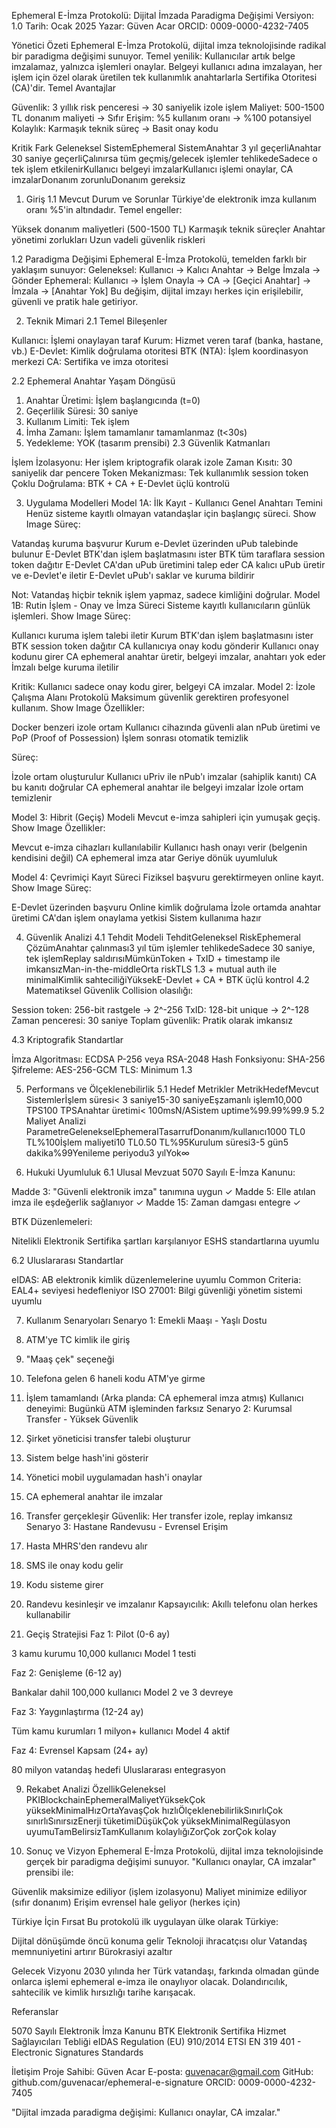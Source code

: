 Ephemeral E-İmza Protokolü: Dijital İmzada Paradigma Değişimi
Versiyon: 1.0
Tarih: Ocak 2025
Yazar: Güven Acar
ORCID: 0009-0000-4232-7405

Yönetici Özeti
Ephemeral E-İmza Protokolü, dijital imza teknolojisinde radikal bir paradigma değişimi sunuyor. Temel yenilik: Kullanıcılar artık belge imzalamaz, yalnızca işlemleri onaylar. Belgeyi kullanıcı adına imzalayan, her işlem için özel olarak üretilen tek kullanımlık anahtarlarla Sertifika Otoritesi (CA)'dir.
Temel Avantajlar

Güvenlik: 3 yıllık risk penceresi → 30 saniyelik izole işlem
Maliyet: 500-1500 TL donanım maliyeti → Sıfır
Erişim: %5 kullanım oranı → %100 potansiyel
Kolaylık: Karmaşık teknik süreç → Basit onay kodu

Kritik Fark
Geleneksel SistemEphemeral SistemAnahtar 3 yıl geçerliAnahtar 30 saniye geçerliÇalınırsa tüm geçmiş/gelecek işlemler tehlikedeSadece o tek işlem etkilenirKullanıcı belgeyi imzalarKullanıcı işlemi onaylar, CA imzalarDonanım zorunluDonanım gereksiz

1. Giriş
1.1 Mevcut Durum ve Sorunlar
Türkiye'de elektronik imza kullanım oranı %5'in altındadır. Temel engeller:

Yüksek donanım maliyetleri (500-1500 TL)
Karmaşık teknik süreçler
Anahtar yönetimi zorlukları
Uzun vadeli güvenlik riskleri

1.2 Paradigma Değişimi
Ephemeral E-İmza Protokolü, temelden farklı bir yaklaşım sunuyor:
Geleneksel: Kullanıcı → Kalıcı Anahtar → Belge İmzala → Gönder
Ephemeral: Kullanıcı → İşlem Onayla → CA → [Geçici Anahtar] → İmzala → [Anahtar Yok]
Bu değişim, dijital imzayı herkes için erişilebilir, güvenli ve pratik hale getiriyor.

2. Teknik Mimari
2.1 Temel Bileşenler

Kullanıcı: İşlemi onaylayan taraf
Kurum: Hizmet veren taraf (banka, hastane, vb.)
E-Devlet: Kimlik doğrulama otoritesi
BTK (NTA): İşlem koordinasyon merkezi
CA: Sertifika ve imza otoritesi

2.2 Ephemeral Anahtar Yaşam Döngüsü
1. Anahtar Üretimi: İşlem başlangıcında (t=0)
2. Geçerlilik Süresi: 30 saniye
3. Kullanım Limiti: Tek işlem
4. İmha Zamanı: İşlem tamamlanır tamamlanmaz (t<30s)
5. Yedekleme: YOK (tasarım prensibi)
2.3 Güvenlik Katmanları

İşlem İzolasyonu: Her işlem kriptografik olarak izole
Zaman Kısıtı: 30 saniyelik dar pencere
Token Mekanizması: Tek kullanımlık session token
Çoklu Doğrulama: BTK + CA + E-Devlet üçlü kontrolü


3. Uygulama Modelleri
Model 1A: İlk Kayıt - Kullanıcı Genel Anahtarı Temini
Henüz sisteme kayıtlı olmayan vatandaşlar için başlangıç süreci.
Show Image
Süreç:

Vatandaş kuruma başvurur
Kurum e-Devlet üzerinden uPub talebinde bulunur
E-Devlet BTK'dan işlem başlatmasını ister
BTK tüm taraflara session token dağıtır
E-Devlet CA'dan uPub üretimini talep eder
CA kalıcı uPub üretir ve e-Devlet'e iletir
E-Devlet uPub'ı saklar ve kuruma bildirir

Not: Vatandaş hiçbir teknik işlem yapmaz, sadece kimliğini doğrular.
Model 1B: Rutin İşlem - Onay ve İmza Süreci
Sisteme kayıtlı kullanıcıların günlük işlemleri.
Show Image
Süreç:

Kullanıcı kuruma işlem talebi iletir
Kurum BTK'dan işlem başlatmasını ister
BTK session token dağıtır
CA kullanıcıya onay kodu gönderir
Kullanıcı onay kodunu girer
CA ephemeral anahtar üretir, belgeyi imzalar, anahtarı yok eder
İmzalı belge kuruma iletilir

Kritik: Kullanıcı sadece onay kodu girer, belgeyi CA imzalar.
Model 2: İzole Çalışma Alanı Protokolü
Maksimum güvenlik gerektiren profesyonel kullanım.
Show Image
Özellikler:

Docker benzeri izole ortam
Kullanıcı cihazında güvenli alan
nPub üretimi ve PoP (Proof of Possession)
İşlem sonrası otomatik temizlik

Süreç:

İzole ortam oluşturulur
Kullanıcı uPriv ile nPub'ı imzalar (sahiplik kanıtı)
CA bu kanıtı doğrular
CA ephemeral anahtar ile belgeyi imzalar
İzole ortam temizlenir

Model 3: Hibrit (Geçiş) Modeli
Mevcut e-imza sahipleri için yumuşak geçiş.
Show Image
Özellikler:

Mevcut e-imza cihazları kullanılabilir
Kullanıcı hash onayı verir (belgenin kendisini değil)
CA ephemeral imza atar
Geriye dönük uyumluluk

Model 4: Çevrimiçi Kayıt Süreci
Fiziksel başvuru gerektirmeyen online kayıt.
Show Image
Süreç:

E-Devlet üzerinden başvuru
Online kimlik doğrulama
İzole ortamda anahtar üretimi
CA'dan işlem onaylama yetkisi
Sistem kullanıma hazır


4. Güvenlik Analizi
4.1 Tehdit Modeli
TehditGeleneksel RiskEphemeral ÇözümAnahtar çalınması3 yıl tüm işlemler tehlikedeSadece 30 saniye, tek işlemReplay saldırısıMümkünToken + TxID + timestamp ile imkansızMan-in-the-middleOrta riskTLS 1.3 + mutual auth ile minimalKimlik sahteciliğiYüksekE-Devlet + CA + BTK üçlü kontrol
4.2 Matematiksel Güvenlik
Collision olasılığı:

Session token: 256-bit rastgele → 2^-256
TxID: 128-bit unique → 2^-128
Zaman penceresi: 30 saniye
Toplam güvenlik: Pratik olarak imkansız

4.3 Kriptografik Standartlar

İmza Algoritması: ECDSA P-256 veya RSA-2048
Hash Fonksiyonu: SHA-256
Şifreleme: AES-256-GCM
TLS: Minimum 1.3


5. Performans ve Ölçeklenebilirlik
5.1 Hedef Metrikler
MetrikHedefMevcut Sistemlerİşlem süresi< 3 saniye15-30 saniyeEşzamanlı işlem10,000 TPS100 TPSAnahtar üretimi< 100msN/ASistem uptime%99.99%99.9
5.2 Maliyet Analizi
ParametreGelenekselEphemeralTasarrufDonanım/kullanıcı1000 TL0 TL%100İşlem maliyeti10 TL0.50 TL%95Kurulum süresi3-5 gün5 dakika%99Yenileme periyodu3 yılYok∞

6. Hukuki Uyumluluk
6.1 Ulusal Mevzuat
5070 Sayılı E-İmza Kanunu:

Madde 3: "Güvenli elektronik imza" tanımına uygun ✓
Madde 5: Elle atılan imza ile eşdeğerlik sağlanıyor ✓
Madde 15: Zaman damgası entegre ✓

BTK Düzenlemeleri:

Nitelikli Elektronik Sertifika şartları karşılanıyor
ESHS standartlarına uyumlu

6.2 Uluslararası Standartlar

eIDAS: AB elektronik kimlik düzenlemelerine uyumlu
Common Criteria: EAL4+ seviyesi hedefleniyor
ISO 27001: Bilgi güvenliği yönetim sistemi uyumlu


7. Kullanım Senaryoları
Senaryo 1: Emekli Maaşı - Yaşlı Dostu
1. ATM'ye TC kimlik ile giriş
2. "Maaş çek" seçeneği
3. Telefona gelen 6 haneli kodu ATM'ye girme  
4. İşlem tamamlandı
   (Arka planda: CA ephemeral imza atmış)
Kullanıcı deneyimi: Bugünkü ATM işleminden farksız
Senaryo 2: Kurumsal Transfer - Yüksek Güvenlik
1. Şirket yöneticisi transfer talebi oluşturur
2. Sistem belge hash'ini gösterir
3. Yönetici mobil uygulamadan hash'i onaylar
4. CA ephemeral anahtar ile imzalar
5. Transfer gerçekleşir
Güvenlik: Her transfer izole, replay imkansız
Senaryo 3: Hastane Randevusu - Evrensel Erişim
1. Hasta MHRS'den randevu alır
2. SMS ile onay kodu gelir
3. Kodu sisteme girer
4. Randevu kesinleşir ve imzalanır
Kapsayıcılık: Akıllı telefonu olan herkes kullanabilir

8. Geçiş Stratejisi
Faz 1: Pilot (0-6 ay)

3 kamu kurumu
10,000 kullanıcı
Model 1 testi

Faz 2: Genişleme (6-12 ay)

Bankalar dahil
100,000 kullanıcı
Model 2 ve 3 devreye

Faz 3: Yaygınlaştırma (12-24 ay)

Tüm kamu kurumları
1 milyon+ kullanıcı
Model 4 aktif

Faz 4: Evrensel Kapsam (24+ ay)

80 milyon vatandaş hedefi
Uluslararası entegrasyon


9. Rekabet Analizi
ÖzellikGeleneksel PKIBlockchainEphemeralMaliyetYüksekÇok yüksekMinimalHızOrtaYavaşÇok hızlıÖlçeklenebilirlikSınırlıÇok sınırlıSınırsızEnerji tüketimiDüşükÇok yüksekMinimalRegülasyon uyumuTamBelirsizTamKullanım kolaylığıZorÇok zorÇok kolay

10. Sonuç ve Vizyon
Ephemeral E-İmza Protokolü, dijital imza teknolojisinde gerçek bir paradigma değişimi sunuyor. "Kullanıcı onaylar, CA imzalar" prensibi ile:

Güvenlik maksimize ediliyor (işlem izolasyonu)
Maliyet minimize ediliyor (sıfır donanım)
Erişim evrensel hale geliyor (herkes için)

Türkiye İçin Fırsat
Bu protokolü ilk uygulayan ülke olarak Türkiye:

Dijital dönüşümde öncü konuma gelir
Teknoloji ihracatçısı olur
Vatandaş memnuniyetini artırır
Bürokrasiyi azaltır

Gelecek Vizyonu
2030 yılında her Türk vatandaşı, farkında olmadan günde onlarca işlemi ephemeral e-imza ile onaylıyor olacak. Dolandırıcılık, sahtecilik ve kimlik hırsızlığı tarihe karışacak.

Referanslar

5070 Sayılı Elektronik İmza Kanunu
BTK Elektronik Sertifika Hizmet Sağlayıcıları Tebliği
eIDAS Regulation (EU) 910/2014
ETSI EN 319 401 - Electronic Signatures Standards


İletişim
Proje Sahibi: Güven Acar
E-posta: guvenacar@gmail.com
GitHub: github.com/guvenacar/ephemeral-e-signature
ORCID: 0009-0000-4232-7405

"Dijital imzada paradigma değişimi: Kullanıcı onaylar, CA imzalar."